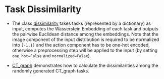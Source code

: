 # Task Dissimilarity
- The class [dissimilarity](https://github.com/DMIU-ShELL/deeprl-shell/blob/main/deep_rl/shell_modules/detect/CT/dissimilarity.py) takes tasks (represented by a dictionary) as input, computes the Wasserstein Embedding of each task and outputs the pairwise Euclidean distance among the embeddings. Note that the image component of the input distribution is required to be normalized into `[-1,1]` and the action component has to be one-hot encoded, otherwise a preprocessing step will be applied to the input (by setting `one_hot=False` and `normalized=False`).

- [CT_graph](https://github.com/DMIU-ShELL/deeprl-shell/blob/main/deep_rl/shell_modules/detect/CT/CT_graph.ipynb) demonstrates how to calculate the dissimilarities among the randomly generated CT_graph tasks.
